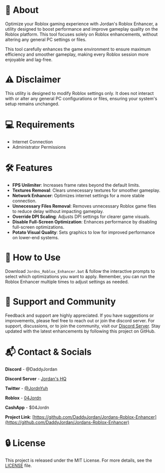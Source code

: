 # 📌 About

Optimize your Roblox gaming experience with Jordan's Roblox Enhancer, a utility designed to boost performance and improve gameplay quality on the Roblox platform. This tool focuses solely on Roblox enhancements, without altering any general PC settings or files.

This tool carefully enhances the game environment to ensure maximum efficiency and smoother gameplay, making every Roblox session more enjoyable and lag-free.


# ⚠️ Disclaimer

This utility is designed to modify Roblox settings only. It does not interact with or alter any general PC configurations or files, ensuring your system's setup remains unchanged.


# 💻 Requirements
- Internet Connection
- Administrator Permissions


# 🛠️ Features

- **FPS Unlimiter**: Increases frame rates beyond the default limits.
- **Textures Removal**: Clears unnecessary textures for smoother gameplay.
- **Network Enhancer**: Optimizes internet settings for a more stable connection.
- **Unnecessary Files Removal**: Removes unnecessary Roblox game files to reduce delay without impacting gameplay.
- **Override DPI Scaling**: Adjusts DPI settings for clearer game visuals.
- **Disable Full-Screen Optimization**: Enhances performance by disabling full-screen optimizations.
- **Potato Visual Quality**: Sets graphics to low for improved performance on lower-end systems.


# 📖 How to Use
Download `Jordns_Roblox_Enhancer.bat` & follow the interactive prompts to select which optimizations you want to apply. Remember, you can run the Roblox Enhancer multiple times to adjust settings as needed.


# 🤝 Support and Community

Feedback and support are highly appreciated. If you have suggestions or improvements, please feel free to reach out or join the discord server.
For support, discussions, or to join the community, visit our [Discord Server](https://discord.gg/JcjaryWXY7). Stay updated with the latest enhancements by following this project on GitHub.


# 📬 Contact & Socials

**Discord** - @DaddyJordan

**Discord Server** - [Jordan's HQ](https://discord.gg/JcjaryWXY7)

**Twitter** - [@JordnYuh](https://twitter.com/JordnYuh)

**Roblox** - [04Jordn](https://www.roblox.com/users/4971231408/profile)

**CashApp** - $04Jordn

**Project Link**: [https://github.com/DaddyJordan/Jordans-Roblox-Enhancer](https://github.com/DaddyJordan/Jordans-Roblox-Enhancer)


# 🔒 License

This project is released under the MIT License. For more details, see the [LICENSE](https://github.com/DaddyJordan/Jordans-Roblox-Enhancer/blob/main/LICENSE) file.
